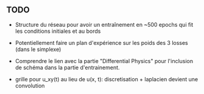 ## TODO

- Structure du réseau pour avoir un entraînement en ~500 epochs qui fit les conditions initiales et au bords
- Potentiellement faire un plan d'expérience sur les poids des 3 losses (dans le simplexe)
- Comprendre le lien avec la partie "Differential Physics" pour l'inclusion de schéma dans la partie d'entrainement.

- grille pour u_xy(t) au lieu de u(x, t): discretisation + laplacien devient une convolution
